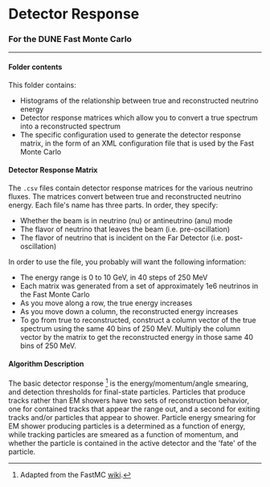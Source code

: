 Detector Response
=======

### For the DUNE Fast Monte Carlo

--------

#### Folder contents
This folder contains:

 * Histograms of the relationship between true and reconstructed
   neutrino energy
 * Detector response matrices which allow you to convert a true spectrum
   into a reconstructed spectrum
 * The specific configuration used to generate the detector response
   matrix, in the form of an XML configuration file that is used by the
   Fast Monte Carlo

#### Detector Response Matrix
The `.csv` files contain detector response matrices for the various
neutrino fluxes. The matrices convert between true and reconstructed
neutrino energy. Each file's name has three parts. In order, they
specify:

 * Whether the beam is in neutrino (nu) or antineutrino (anu) mode
 * The flavor of neutrino that leaves the beam (i.e. pre-oscillation)
 * The flavor of neutrino that is incident on the Far Detector (i.e.
   post-oscillation)

In order to use the file, you probably will want the following
information:

 * The energy range is 0 to 10 GeV, in 40 steps of 250 MeV
 * Each matrix was generated from a set of approximately 1e6 neutrinos
   in the Fast Monte Carlo
 * As you move along a row, the true energy increases
 * As you move down a column, the reconstructed energy increases
 * To go from true to reconstructed, construct a column vector of the
   true spectrum using the same 40 bins of 250 MeV. Multiply the column
   vector by the matrix to get the reconstructed energy in those same 40
   bins of 250 MeV.

#### Algorithm Description
The basic detector response [^1] is the energy/momentum/angle smearing, and
detection thresholds for final-state particles. Particles that produce
tracks rather than EM showers have two sets of reconstruction behavior,
one for contained tracks that appear the range out, and a second for
exiting tracks and/or particles that appear to shower. Particle energy
smearing for EM shower producing particles is a determined as a function
of energy, while tracking particles are smeared as a function of
momentum, and whether the particle is contained in the active detector
and the 'fate' of the particle.

[^1]: Adapted from the FastMC [wiki](https://cdcvs.fnal.gov/redmine/projects/fast_mc/wiki/Physics_and_Detector_Inputs_and_Assumptions#The-Detector-simulation "").
